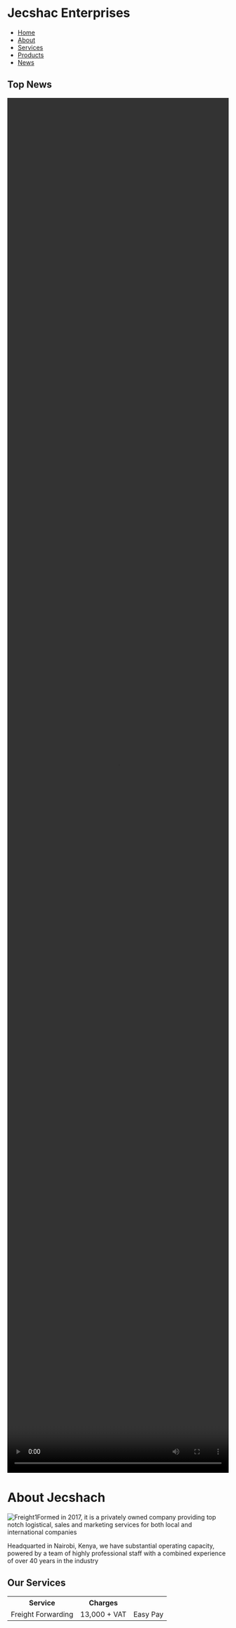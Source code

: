 <!Document html>
<html>
  <head>
    <title>Jecshac</title>
  </head>
  <body>
    <div class="container">
      <div class="header">
        <h1> Jecshac Enterprises</h1>
        <div class="topnav">
          <ul>
            <li><a href="#"> Home</a></li>
            <li><a href="#">About</a></li>
            <li><a href="#">Services</a></li>
            <li><a href="#">Products</a></li>
            <li><a href="#">News</a></li>
          </ul>
        </div>
      </div>
      <div class="container side">
        <h2>Top News</h2>
        <video src="https://youtu.be/V0PcwSLNi4M" width="100%" height="80%"> 
          <p>You can get customised containers to suit your business needs as a cheaper and more portable alternative to building entire buildings</p>
      </div>
      <div class="Container middle">
        <div class="About">
          <h1> About Jecshach</h1>
          <img src="freight.png" alt="Freight1" 
          <p>Formed in 2017, it is a privately owned company providing top notch logistical, sales and marketing services for both local and international companies</p>
          <p>Headquarted in Nairobi, Kenya, we have substantial operating capacity, powered by a team of highly professional staff with a combined experience of over 40 years in                the industry
          </p>
        </div>
        <div class= "services">
          <div class="fa fa-home">
            <h2>Our Services</h2>
            <table>
              <tr><th>Service</th><th>Charges</th></tr>
              <tr><td>Freight Forwarding</td><td>13,000 + VAT</td><td>Easy Pay</td></tr>
            </table>
          </div>
    </div>
      </div>
  </body>
</html>
